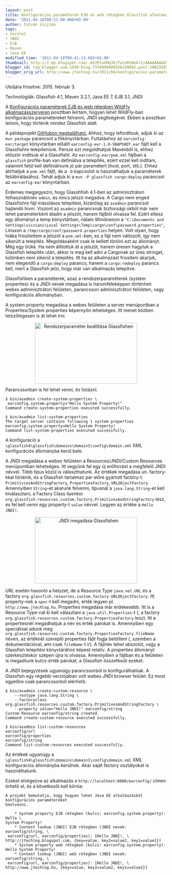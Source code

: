 ```yaml
---
layout: post
title: Konfigurációs paraméterek EJB és web rétegben Glassfish alkalmazásszerveren
date: '2011-04-18T00:22:00.008+02:00'
author: István Viczián
tags:
- Servlet
- JNDI
- EJB
- Maven
- Java EE
modified_time: '2011-04-18T00:41:13.683+02:00'
thumbnail: http://2.bp.blogspot.com/-6e7EtuGMqJE/TatoRtBeklI/AAAAAAAAGSQ/WFTCrFa_F0A/s72-c/jndi_glassfish_0.png
blogger_id: tag:blogger.com,1999:blog-7370998606556338092.post-2002559707916709456
blogger_orig_url: http://www.jtechlog.hu/2011/04/konfiguracios-parameterek-ejb-es-web.html
---
```


Utoljára frissítve: 2015. február 3.

Technológiák: Glassfish 4.1, Maven 3.2.1, Java EE 7, EJB 3.1, JNDI

A [Konfigurációs paraméterek EJB és web rétegben WildFly
alkalmazásszerveren](/2011/02/27/konfiguracios-parameterek-WildFly.html)
posztban leírtam, hogyan lehet WildFly-ban konfigurációs paramétereket
felvenni, JNDI segítségével. Ebben a posztban leírom, hogy történik
mindez Glassfish alatt.

A példaprojekt [GitHubon
megtalálható.](https://github.com/vicziani/jtechlog-earconfig) Ahhoz,
hogy lefordítsuk, adjuk ki az `mvn package` parancsot a főkönyvtárban.
Futtatáshoz az `earconfig-ear/target` könyvtárban előállt
`earconfig-ear-1.0-SNAPSHOT.ear` fájlt kell a Glassfishre telepítenünk.
Persze ezt megoldhatjuk Mavenből is, ehhez először indítsuk el a
Glassfisht. Az `earconfig-ear/pom.xml` fájlban a `glassfish` profile-ban
van definiálva a telepítés, ezért ezzel kell indítani, valamint felül
kell definiálnunk jó pár paramétert (host, port, stb.). Ehhez átírhatjuk
a `pom.xml` fájlt, de a `-D` kapcsolót is használhatjuk a paraméterek
felülbírálásához. Tehát adjuk ki a `mvn -P glassfish cargo:deploy`
parancsot az `earconfig-ear` könyvtárban.

Érdemes megjegyezni, hogy Glasshfish 4.1-ben az adminisztrátori
felhasználónév `admin`, és nincs jelszó megadva. A Cargo nem enged
Glassfishre fájl másolásos telepítést, kizárólag az `asadmin` parancsot
hajlandó hívni. Viszont az `asadmin` parancsnak biztonsági okból már nem
lehet paraméterként átadni a jelszót, hanem fájlból olvassa fel. Ezért
eltesz egy állományt a temp könyvtárban, nálam Windowson a
`"C:\Documents and Settings\vicziani\Local Settings\Temp\cargo\conf\password.properties"`,
Linuxon a `/tmp/cargo/conf/password.properties` helyen. Volt olyan, hogy
hiába frissítettem a jelszót a `pom.xml`-ben, ez a fájl nem változott,
így nem sikerült a telepítés. Megoldásaként csak le kellett törölni ezt
az állományt. Még egy trükk. Ha nem állítottuk át a jelszót, hanem
üresen hagytuk a Glassfish telepítés után, akkor is meg kell adni a
Cargonak az üres stringet, különben nem sikerül a telepítés. Itt ha az 
alkalmazást frissíteni akarjuk, nem elegendő a
`cargo:deploy` parancs, hanem a `cargo:redeploy` parancs kell, mert a
Glassfish jelzi, hogy már van alkalmazás telepítve.

Glassfishben a paraméterek, azaz a rendszerparaméterek (system
properties) és a JNDI nevek megadása is háromféleképpen történhet: webes
adminisztrátori felületen, parancssori adminisztrátori felületen, vagy
konfigurációs állományban.

A system property megadása a webes felületen a server menüpontban a
Properties/System properties képernyőn lehetséges. Itt menet közben
tetszőlegesen is át lehet írni.

<a href="http://2.bp.blogspot.com/-6e7EtuGMqJE/TatoRtBeklI/AAAAAAAAGSQ/WFTCrFa_F0A/s1600/jndi_glassfish_0.png"><img style="display:block; margin:0px auto 10px; text-align:center;cursor:pointer; cursor:hand;width: 320px; height: 189px;" src="http://2.bp.blogspot.com/-6e7EtuGMqJE/TatoRtBeklI/AAAAAAAAGSQ/WFTCrFa_F0A/s320/jndi_glassfish_0.png" border="0" alt="Rendszerparaméter beállítása Glassfishen" /></a>
Parancssorban is fel lehet venni, és listázni.

    $ bin/asadmin create-system-properties \
     earconfig.system.property="Hello System Property!"
    Command create-system-properties executed successfully.

    $ bin/asadmin list-system-properties
    The target server contains following 1 system properties
    earconfig.system.property=Hello System Property!
    Command list-system-properties executed successfully.

A konfiguráció a
`\glassfish4\glassfish\domains\domain1\config\domain.xml` XML
konfigurációs állományba kerül bele.

A JNDI megadása a webes felületen a Resources/JNDI/Custom Resources
menüpontban lehetséges. Itt vegyünk fel egy új erőforrást a megfelelő
JNDI névvel. Több típus közül is választhatunk. Az értékek megadása un.
factory-kkal történik, és a Glassfish tartalmaz pár előre gyártott
factory-t: `PrimitiviesAndStringFactory`, `PropertiesFactory`,
`URLObjectFactory`. Amennyiben `String`-et akarunk felvenni, típusnál a
`java.lang.String`-et kell kiválasztani, a Factory Class ilyenkor
`org.glassfish.resources.custom.factory.PrimitivesAndStringFactory`
lesz, és fel kell venni egy property-t `value` névvel. Legyen az értéke
a `Hello JNDI!`.

<a href="http://4.bp.blogspot.com/-XY1WEM1doEM/TatoVkooENI/AAAAAAAAGSY/q21lhPVBunY/s1600/jndi_glassfish_1.png"><img style="display:block; margin:0px auto 10px; text-align:center;cursor:pointer; cursor:hand;width: 320px; height: 206px;" src="http://4.bp.blogspot.com/-XY1WEM1doEM/TatoVkooENI/AAAAAAAAGSY/q21lhPVBunY/s320/jndi_glassfish_1.png" border="0" alt="JNDI megadása Glassfishen" /></a>

URL esetén hasonló a helyzet, de a Resource Type `java.net.URL` és a
factory `org.glassfish.resources.custom.factory.URLObjectFactory`. Itt
property-nek a `spec`-t kell megadni, érték legyen pl.
`http://www.jtechlog.hu`. Properties megadása már érdekesebb. Itt is a
Resource Type-nál ki kell választani a `java.util.Properties`-t (, a
factory `org.glassfish.resources.custom.factory.PropertiesFactory`
lesz). Itt a propertiesnél megadhatjuk a név és érték párokat is.
Amennyiben egy speciálisat adunk meg
`org.glassfish.resources.custom.factory.PropertiesFactory.fileName`
néven, az értéknél szereplő properties fájlt fogja betölteni (, szemben
a dokumentációval, ami csak `fileName`-t ír). A fájlnév lehet abszolút,
vagy a Glassfish telepítési könyvtárához képest relatív. A properties
állományt szerkesztéskor szépen újra is olvassa. Amennyiben a fájlban és
a felületen is megadtunk kulcs-érték párokat, a Glassfish összefésüli
ezeket.

A JNDI bejegyzések ugyanúgy parancssorból is konfigurálhatóak. A
Glassfish egy régebbi verziójában volt webes JNDI browser felület. Ez
most egyelőre csak parancssorból elérhető.

    $ bin/asadmin create-custom-resource \
        --restype java.lang.String \
        --factoryclass org.glassfish.resources.custom.factory.PrimitivesAndStringFactory \
        --property value="Hello JNDI!" earconfig/string
    Custom Resource earconfig/string created.
    Command create-custom-resource executed successfully.

    $ bin/asadmin list-custom-resources
    earconfig/url
    earconfig/properties
    earconfig/string
    Command list-custom-resources executed successfully.

Az értékek ugyanúgy a
`\glassfish4\glassfish\domains\domain1\config\domain.xml` XML
konfigurációs állományba kerülnek. Akár saját factory osztályokat is
használhatunk.

Ezeket elvégezve az alkalmazás a `http://localhost:8080/earconfig/`
címen érhető el, és a következőt kell kiírnia:

    A projekt bemutatja, hogy hogyan lehet Java EE alkalmazásból konfigurációs paramétereket 
    beolvasni.

        * System property EJB rétegben (kulcs: earconfig.system.property): Hello \
    System Property!
        * Context lookup (JNDI) EJB rétegben (JNDI nevek: earconfig/string, \
     earconfig/url, earconfig/properties): [Hello JNDI!, \
    http://jtechlog.blogspot.com, {key=value, key2=value2, key1=value1}]
        * System property web rétegben (kulcs: earconfig.system.property): Hello System Property!
        * Context lookup (JNDI) web rétegben (JNDI nevek: earconfig/string, \
     earconfig/url, earconfig/properties): [Hello JNDI!, \
    http://www.jtechlog.hu, {key=value, key2=value2, key1=value1}]
